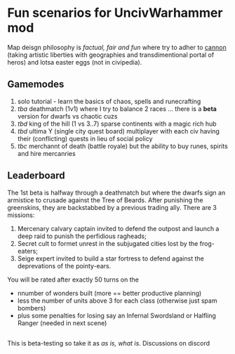 # Fun scenarios for UncivWarhammer mod

Map deisgn philosophy is _factual, fair and fun_ where try to adher to [cannon]() (taking artistic liberties with geographies and transdimentional portal of heros) and lotsa easter eggs (not in civipedia).

## Gamemodes

1. solo tutorial - learn the basics of chaos, spells and runecrafting
2. _tba_ deathmatch (1v1) where I try to balance 2 races ... there is a **beta** version for dwarfs vs chaotic cuzs
3. _tbd_ king of the hill (1 vs 3..7) sparse continents with a magic rich hub
4. _tbd_ ultima Y (single city quest board) multiplayer with each civ having their (conflicting) quests in lieu of social policy
5. _tbc_ merchannt of death (battle royale) but the ability to buy runes, spirits and hire mercanries

## Leaderboard

The 1st beta is halfway through a deathmatch but where the dwarfs sign an armistice to crusade against the Tree of Beards. After punishing the greenskins, they are backstabbed by a previous trading ally. There are 3 missions:
1. Mercenary calvary captain invited to defend the outpost and launch a deep raid to punish the perfidious ragheads;
2. Secret cult to formet unrest in the subjugated cities lost by the frog-eaters;
3. Seige expert invited to build a star fortress to defend against the deprevations of the pointy-ears.

You will be rated after exactly 50 turns on the 
- nnumber of wonders built (more == better productive planning)
- less the number of units above 3 for each class (otherwise just spam bombers)
- plus some penalties for losing say an Infernal Swordsland or Halfling Ranger (needed in next scene)

##

This is beta-testing so take it as _as is, what is_. Discussions on discord 
